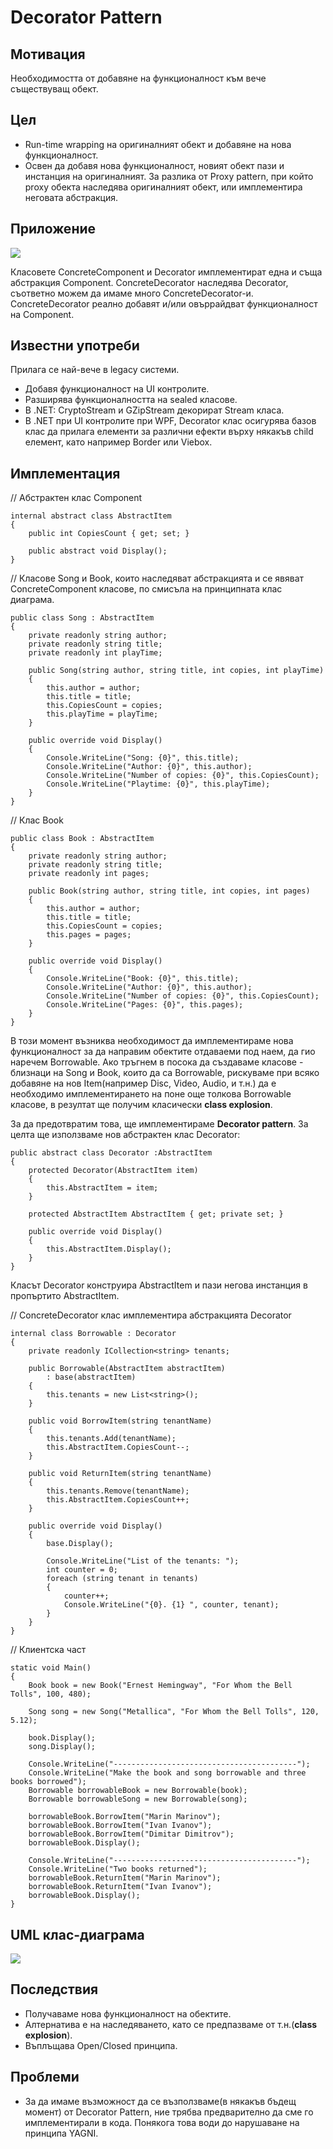 # Decorator Pattern

## Мотивация

Необходимостта от добавяне на функционалност към вече съществуващ обект.

## Цел

* Run-time wrapping на оригиналният обект и добавяне на нова функционалност.
* Освен да добавя нова функционалност, новият обект пази и инстанция на оригиналният. За разлика от Proxy pattern, при който proxy обекта наследява оригиналният обект, или имплементира неговата абстракция.


## Приложение

![](Decorator.png)

Класовете ConcreteComponent и Decorator имплементират една и съща абстракция Component. ConcreteDecorator наследява Decorator, съответно можем да имаме много ConcreteDecorator-и. ConcreteDecorator реално добавят и/или овъррайдват функционалност на Component.


## Известни употреби
Прилага се най-вече в legacy системи.
* Добавя функционалност на UI контролите.
* Разширява функционалността на sealed класове.
* В .NET: CryptoStream и GZipStream декорират Stream класа.
* В .NET при UI контролите при WPF, Decorator клас осигурява базов клас да прилага елементи за различни ефекти върху някакъв child елемент, като например Border или Viebox.

## Имплементация

// Абстрактен клас Component

    internal abstract class AbstractItem
    {
        public int CopiesCount { get; set; }

        public abstract void Display();
    }

// Класове Song и Book, които наследяват абстракцията и се явяват ConcreteComponent класове, по смисъла на принципната клас диаграма.

	public class Song : AbstractItem
    {
        private readonly string author;
        private readonly string title;
        private readonly int playTime;

        public Song(string author, string title, int copies, int playTime)
        {
            this.author = author;
            this.title = title;
            this.CopiesCount = copies;
            this.playTime = playTime;
        }

        public override void Display()
        {
            Console.WriteLine("Song: {0}", this.title);
            Console.WriteLine("Author: {0}", this.author);
            Console.WriteLine("Number of copies: {0}", this.CopiesCount);
            Console.WriteLine("Playtime: {0}", this.playTime);
        }
    }

// Клас Book

	public class Book : AbstractItem
    {
        private readonly string author;
        private readonly string title;
        private readonly int pages;

        public Book(string author, string title, int copies, int pages)
        {
            this.author = author;
            this.title = title;
            this.CopiesCount = copies;
            this.pages = pages;
        }

        public override void Display()
        {
            Console.WriteLine("Book: {0}", this.title);
            Console.WriteLine("Author: {0}", this.author);
            Console.WriteLine("Number of copies: {0}", this.CopiesCount);
            Console.WriteLine("Pages: {0}", this.pages);
        }
    }

В този момент възниква необходимост да имплементираме нова функционалност за да направим обектите отдаваеми под наем, да гио наречем Borrowable. Ако тръгнем в посока да създаваме класове - близнаци на Song и Book, които да са Borrowable, рискуваме при всяко добавяне на нов Item(например Disc, Video, Audio, и т.н.) да е необходимо имплементирането на поне още толкова Borrowable класове, в резултат ще получим класически **class explosion**.

За да предотвратим това, ще имплементираме **Decorator pattern**. За целта ще използваме нов абстрактен клас Decorator:

	public abstract class Decorator :AbstractItem
    {
        protected Decorator(AbstractItem item)
        {
            this.AbstractItem = item;
        }

        protected AbstractItem AbstractItem { get; private set; }

        public override void Display()
        {
            this.AbstractItem.Display();
        }
    }

Класът Decorator конструира AbstractItem и пази негова инстанция в пропъртито AbstractItem.

// ConcreteDecorator клас имплементира абстракцията Decorator

	internal class Borrowable : Decorator
    {
        private readonly ICollection<string> tenants;

        public Borrowable(AbstractItem abstractItem)
            : base(abstractItem)
        {
            this.tenants = new List<string>();
        }

        public void BorrowItem(string tenantName)
        {
            this.tenants.Add(tenantName);
            this.AbstractItem.CopiesCount--;
        }

        public void ReturnItem(string tenantName)
        {
            this.tenants.Remove(tenantName);
            this.AbstractItem.CopiesCount++;
        }

        public override void Display()
        {
            base.Display();

            Console.WriteLine("List of the tenants: ");
            int counter = 0;
            foreach (string tenant in tenants)
            {
                counter++;
                Console.WriteLine("{0}. {1} ", counter, tenant);
            }
        }
    }

// Клиентска част

    static void Main()
    {
        Book book = new Book("Ernest Hemingway", "For Whom the Bell Tolls", 100, 480);

        Song song = new Song("Metallica", "For Whom the Bell Tolls", 120, 5.12);

        book.Display();
        song.Display();

        Console.WriteLine("-----------------------------------------");
        Console.WriteLine("Make the book and song borrowable and three books borrowed");
        Borrowable borrowableBook = new Borrowable(book);
        Borrowable borrowableSong = new Borrowable(song);

        borrowableBook.BorrowItem("Marin Marinov");
        borrowableBook.BorrowItem("Ivan Ivanov");
        borrowableBook.BorrowItem("Dimitar Dimitrov");
        borrowableBook.Display();

        Console.WriteLine("-----------------------------------------");
        Console.WriteLine("Two books returned");
        borrowableBook.ReturnItem("Marin Marinov");
        borrowableBook.ReturnItem("Ivan Ivanov");
        borrowableBook.Display();         
    }

## UML клас-диаграма

![](decoratorclassdiagram.png)

## Последствия
* Получаваме нова функционалност на обектите.
* Алтернатива е на наследяването, като се предпазваме от т.н.(**class explosion**).
* Въплъщава Open/Closed принципа.

## Проблеми
* За да имаме възможност да се възползваме(в някакъв бъдещ момент) от Decorator Pattern, ние трябва предварително да сме го имплементирали в кода. Понякога това води до нарушаване на принципа YAGNI.


